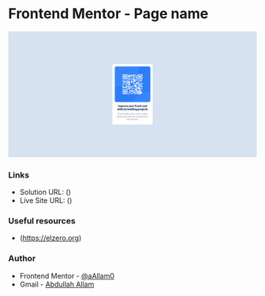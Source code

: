 # Frontend Mentor - Page name

![](images/qr-code.png)

### Links

- Solution URL: ()
- Live Site URL: ()

### Useful resources

- (https://elzero.org)

### Author

- Frontend Mentor - [@aAllam0](https://www.frontendmentor.io/profile/aAllam0)
- Gmail - [Abdullah Allam](abdullahshallam@gmail.com)
